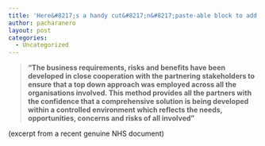 ```yaml
---
title: 'Here&#8217;s a handy cut&#8217;n&#8217;paste-able block to add when that NHS policy document needs to be just one meaningless paragraph longer&#8230;.'
author: pacharanero
layout: post
categories:
  - Uncategorized
---
```

> **&#8220;The business requirements, risks and benefits have been developed in close cooperation with the partnering stakeholders to ensure that a top down approach was employed across all the organisations involved. This method provides all the partners with the confidence that a comprehensive solution is being developed within a controlled environment which reflects the needs, opportunities, concerns and risks of all involved&#8221;**

(excerpt from a recent genuine NHS document)